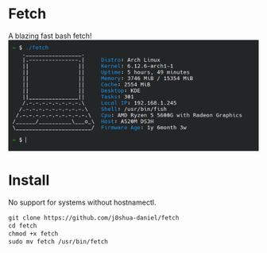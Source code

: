 # Fetch
A blazing fast bash fetch!
![alt text](https://github.com/j0shua-daniel/images/blob/main/2024-12-28_14-04.png)

# Install
No support for systems without hostnamectl.

```
git clone https://github.com/j0shua-daniel/fetch
cd fetch
chmod +x fetch
sudo mv fetch /usr/bin/fetch
```
